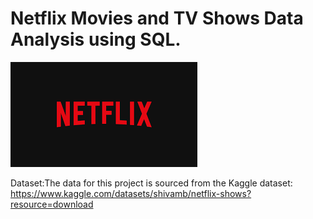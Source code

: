 # Netflix Movies and TV Shows Data Analysis using SQL.

![Netflix Logo](https://github.com/Varun2100/netflix_sql_Project/blob/16e847efef1f3ffbcaf6b2596a71476a4fc1996b/netflix%20logo.png)



Dataset:The data for this project is sourced from the Kaggle dataset:
https://www.kaggle.com/datasets/shivamb/netflix-shows?resource=download


    



    
